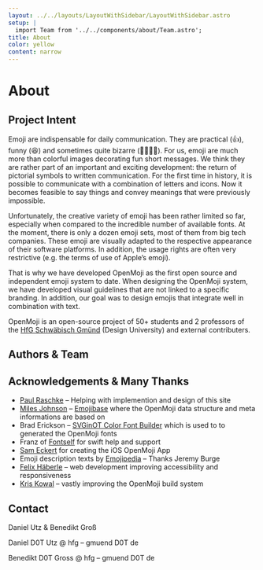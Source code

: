 ```yaml
---
layout: ../../layouts/LayoutWithSidebar/LayoutWithSidebar.astro
setup: |
  import Team from '../../components/about/Team.astro';
title: About
color: yellow
content: narrow
---
```


# About
## Project Intent
Emoji are indispensable for daily communication. They are practical (👍), funny (😆) and sometimes quite bizarre (💩🤪🙀🧟). For us, emoji are much more than colorful images decorating fun short messages. We think they are rather part of an important and exciting development: the return of pictorial symbols to written communication. For the first time in history, it is possible to communicate with a combination of letters and icons. Now it becomes feasible to say things and convey meanings that were previously impossible.

Unfortunately, the creative variety of emoji has been rather limited so far, especially when compared to the incredible number of available fonts. At the moment, there is only a dozen emoji sets, most of them from big tech companies. These emoji are visually adapted to the respective appearance of their software platforms. In addition, the usage rights are often very restrictive (e.g. the terms of use of Apple’s emoji).

That is why we have developed OpenMoji as the first open source and independent emoji system to date. When designing the OpenMoji system, we have developed visual guidelines that are not linked to a specific branding. In addition, our goal was to design emojis that integrate well in combination with text.

OpenMoji is an open-source project of 50+ students and 2 professors of the [HfG Schwäbisch Gmünd](http://www.hfg-gmuend.de/) (Design University) and external contributers.

## Authors & Team
<Team/>

## Acknowledgements & Many Thanks
- [Paul Raschke](https://github.com/PaulRaschke) – Helping with implemention and design of this site
- [Miles Johnson](https://github.com/milesj) – [Emojibase](https://github.com/milesj/emojibase) where the OpenMoji data structure and meta informations are based on
- Brad Erickson – [SVGinOT Color Font Builder](https://github.com/13rac1/scfbuild) which is used to to generated the OpenMoji fonts
- Franz of [Fontself](https://www.fontself.com/) for swift help and support
- [Sam Eckert](https://sam0711er.com/) for creating the iOS OpenMoji App
- Emoji description texts by [Emojipedia](https://emojipedia.org/) – Thanks Jeremy Burge
- [Felix Häberle](https://twitter.com/felix_haeberle) – web development improving accessibility and responsiveness
- [Kris Kowal](https://github.com/kriskowal) – vastly improving the OpenMoji build system

## Contact
Daniel Utz & Benedikt Groß

Daniel D0T Utz @ hfg – gmuend D0T de

Benedikt D0T Gross @ hfg – gmuend D0T de